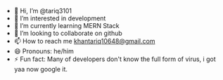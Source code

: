- 👋 Hi, I’m @tariq3101
- 👀 I’m interested in development 
- 🌱 I’m currently learning MERN Stack
- 💞️ I’m looking to collaborate on github
- 📫 How to reach me khantariq10648@gmail.com
- 😄 Pronouns: he/him
- ⚡ Fun fact: Many of developers don't know the full form of virus, i got yaa now google it.
  

<!---
tariq3101/tariq3101 is a ✨ special ✨ repository because its `README.md` (this file) appears on your GitHub profile.
You can click the Preview link to take a look at your changes.
--->
